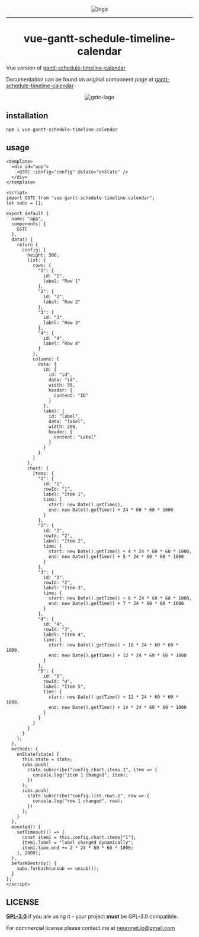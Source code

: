 <p align="center">
  <img src="https://neuronet.io/screenshots/gstc9-flat-bgw-300.png" alt="logo">
</p>
<hr />
<h1 align="center">vue-gantt-schedule-timeline-calendar</h1>

Vue version of [gantt-schedule-timeline-calendar](https://github.com/neuronetio/gantt-schedule-timeline-calendar)

Documentation can be found on original component page at [gantt-schedule-timeline-calendar](https://github.com/neuronetio/gantt-schedule-timeline-calendar)

<p align="center">
  <img src="https://neuronet.io/screenshots/appscrn.png?uniq=1" alt="gstc-logo">
</p>

## installation

`npm i vue-gantt-schedule-timeline-calendar`

## usage

```vue
<template>
  <div id="app">
    <GSTC :config="config" @state="onState" />
  </div>
</template>

<script>
import GSTC from "vue-gantt-schedule-timeline-calendar";
let subs = [];

export default {
  name: "app",
  components: {
    GSTC
  },
  data() {
    return {
      config: {
        height: 300,
        list: {
          rows: {
            "1": {
              id: "1",
              label: "Row 1"
            },
            "2": {
              id: "2",
              label: "Row 2"
            },
            "3": {
              id: "3",
              label: "Row 3"
            },
            "4": {
              id: "4",
              label: "Row 4"
            }
          },
          columns: {
            data: {
              id: {
                id: "id",
                data: "id",
                width: 50,
                header: {
                  content: "ID"
                }
              },
              label: {
                id: "label",
                data: "label",
                width: 200,
                header: {
                  content: "Label"
                }
              }
            }
          }
        },
        chart: {
          items: {
            "1": {
              id: "1",
              rowId: "1",
              label: "Item 1",
              time: {
                start: new Date().getTime(),
                end: new Date().getTime() + 24 * 60 * 60 * 1000
              }
            },
            "2": {
              id: "2",
              rowId: "2",
              label: "Item 2",
              time: {
                start: new Date().getTime() + 4 * 24 * 60 * 60 * 1000,
                end: new Date().getTime() + 5 * 24 * 60 * 60 * 1000
              }
            },
            "3": {
              id: "3",
              rowId: "2",
              label: "Item 3",
              time: {
                start: new Date().getTime() + 6 * 24 * 60 * 60 * 1000,
                end: new Date().getTime() + 7 * 24 * 60 * 60 * 1000
              }
            },
            "4": {
              id: "4",
              rowId: "3",
              label: "Item 4",
              time: {
                start: new Date().getTime() + 10 * 24 * 60 * 60 * 1000,
                end: new Date().getTime() + 12 * 24 * 60 * 60 * 1000
              }
            },
            "5": {
              id: "5",
              rowId: "4",
              label: "Item 5",
              time: {
                start: new Date().getTime() + 12 * 24 * 60 * 60 * 1000,
                end: new Date().getTime() + 14 * 24 * 60 * 60 * 1000
              }
            }
          }
        }
      }
    };
  },
  methods: {
    onState(state) {
      this.state = state;
      subs.push(
        state.subscribe("config.chart.items.1", item => {
          console.log("item 1 changed", item);
        })
      );
      subs.push(
        state.subscribe("config.list.rows.1", row => {
          console.log("row 1 changed", row);
        })
      );
    }
  },
  mounted() {
    setTimeout(() => {
      const item1 = this.config.chart.items["1"];
      item1.label = "label changed dynamically";
      item1.time.end += 2 * 24 * 60 * 60 * 1000;
    }, 2000);
  },
  beforeDestroy() {
    subs.forEach(unsub => unsub());
  }
};
</script>
```

## LICENSE

**[GPL-3.0](https://github.com/neuronetio/gantt-schedule-timeline-calendar/blob/master/LICENSE)** if you are using it - your project **must** be GPL-3.0 compatible.

For commercial license please contact me at neuronet.io@gmail.com
